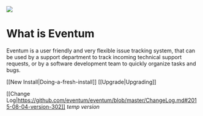 ![](https://launchpadlibrarian.net/41243495/64.png)

# What is Eventum

Eventum is a user friendly and very flexible issue tracking system, that can be used by a support department to track incoming technical support requests, or by a software development team to quickly organize tasks and bugs.

[[New Install|Doing-a-fresh-install]]
[[Upgrade|Upgrading]]

[[Change Log|https://github.com/eventum/eventum/blob/master/ChangeLog.md#2015-08-04-version-302]] _temp version_
